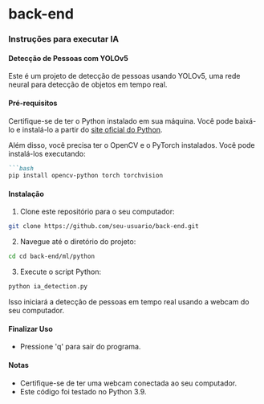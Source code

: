 # back-end

### Instruções para executar IA

#### Detecção de Pessoas com YOLOv5

Este é um projeto de detecção de pessoas usando YOLOv5, uma rede neural para detecção de objetos em tempo real.

#### Pré-requisitos

Certifique-se de ter o Python instalado em sua máquina. Você pode baixá-lo e instalá-lo a partir do [site oficial do Python](https://www.python.org/downloads/).

Além disso, você precisa ter o OpenCV e o PyTorch instalados. Você pode instalá-los executando:

```markdown
```bash
pip install opencv-python torch torchvision
```

#### Instalação

1. Clone este repositório para o seu computador:

```bash
git clone https://github.com/seu-usuario/back-end.git
```

2. Navegue até o diretório do projeto:

```bash
cd cd back-end/ml/python
```

3. Execute o script Python:

```bash
python ia_detection.py
```

Isso iniciará a detecção de pessoas em tempo real usando a webcam do seu computador.

#### Finalizar Uso

- Pressione 'q' para sair do programa.

#### Notas

- Certifique-se de ter uma webcam conectada ao seu computador.
- Este código foi testado no Python 3.9.

